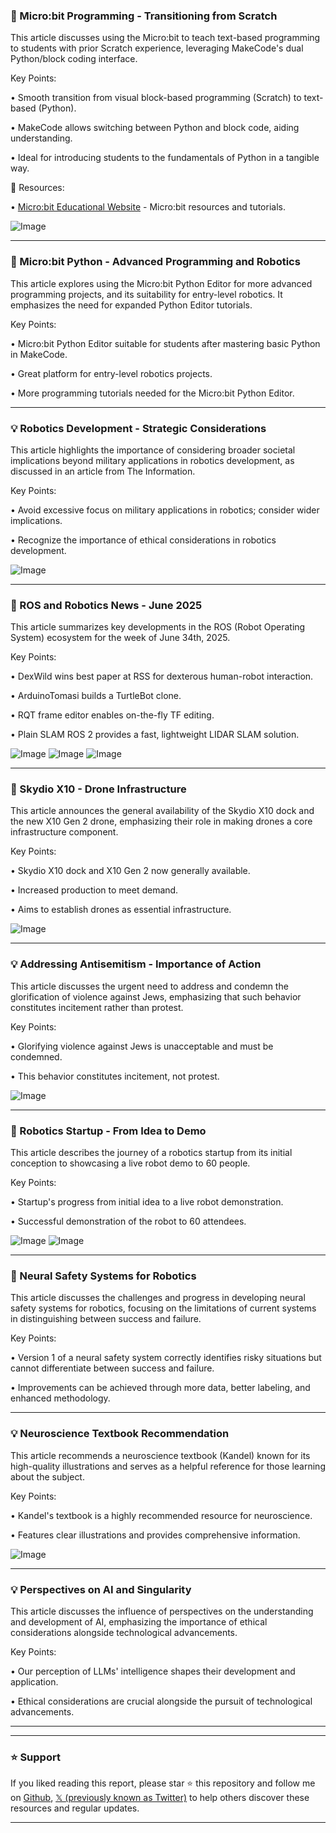 ### 🤖 Micro:bit Programming - Transitioning from Scratch

This article discusses using the Micro:bit to teach text-based programming to students with prior Scratch experience, leveraging MakeCode's dual Python/block coding interface.

Key Points:

•  Smooth transition from visual block-based programming (Scratch) to text-based (Python).

•  MakeCode allows switching between Python and block code, aiding understanding.


•  Ideal for introducing students to the fundamentals of Python in a tangible way.


🔗 Resources:

• [Micro:bit Educational Website](https://microbit.org/) - Micro:bit resources and tutorials.

![Image](https://pbs.twimg.com/media/GuXJ9bxWgAAg1jr?format=jpg&name=small)


---
### 🤖 Micro:bit Python - Advanced Programming and Robotics

This article explores using the Micro:bit Python Editor for more advanced programming projects, and its suitability for entry-level robotics.  It emphasizes the need for expanded Python Editor tutorials.

Key Points:

•  Micro:bit Python Editor suitable for students after mastering basic Python in MakeCode.

•  Great platform for entry-level robotics projects.


•  More programming tutorials needed for the Micro:bit Python Editor.


---
### 💡 Robotics Development - Strategic Considerations

This article highlights the importance of considering broader societal implications beyond military applications in robotics development, as discussed in an article from The Information.

Key Points:

•  Avoid excessive focus on military applications in robotics; consider wider implications.


•  Recognize the importance of ethical considerations in robotics development.


![Image](https://pbs.twimg.com/media/GukNMAJXsAAjaH2?format=jpg&name=small)


---
### 🤖 ROS and Robotics News - June 2025

This article summarizes key developments in the ROS (Robot Operating System) ecosystem for the week of June 34th, 2025.


Key Points:

•  DexWild wins best paper at RSS for dexterous human-robot interaction.

•  ArduinoTomasi builds a TurtleBot clone.


•  RQT frame editor enables on-the-fly TF editing.


•  Plain SLAM ROS 2 provides a fast, lightweight LIDAR SLAM solution.


![Image](https://pbs.twimg.com/tweet_video_thumb/GueXvm9aoAQcVW0.jpg)
![Image](https://pbs.twimg.com/media/GueXvmNaoAEules?format=jpg&name=360x360)
![Image](https://pbs.twimg.com/media/GueXvmrbQAACNq7?format=jpg&name=small)

---
### 🚀 Skydio X10 - Drone Infrastructure

This article announces the general availability of the Skydio X10 dock and the new X10 Gen 2 drone, emphasizing their role in making drones a core infrastructure component.

Key Points:

•  Skydio X10 dock and X10 Gen 2 now generally available.


•  Increased production to meet demand.


•  Aims to establish drones as essential infrastructure.



![Image](https://pbs.twimg.com/amplify_video_thumb/1939027235341832192/img/QIPUM6GNEkVXoc7i.jpg)

---
### 💡 Addressing Antisemitism - Importance of Action

This article discusses the urgent need to address and condemn the glorification of violence against Jews, emphasizing that such behavior constitutes incitement rather than protest.

Key Points:

•  Glorifying violence against Jews is unacceptable and must be condemned.


•  This behavior constitutes incitement, not protest.


![Image](https://pbs.twimg.com/amplify_video_thumb/1938984044173086720/img/ep4rULdS3-JTnpkf.jpg)

---
### 🤖 Robotics Startup - From Idea to Demo

This article describes the journey of a robotics startup from its initial conception to showcasing a live robot demo to 60 people.


Key Points:

•  Startup's progress from initial idea to a live robot demonstration.


•  Successful demonstration of the robot to 60 attendees.


![Image](https://pbs.twimg.com/media/GujStTuXYAARfT1?format=jpg&name=small)
![Image](https://pbs.twimg.com/media/GujStTuWQAAh8QV?format=jpg&name=small)

---
### 🤖 Neural Safety Systems for Robotics

This article discusses the challenges and progress in developing neural safety systems for robotics, focusing on the limitations of current systems in distinguishing between success and failure.


Key Points:

•  Version 1 of a neural safety system correctly identifies risky situations but cannot differentiate between success and failure.


•  Improvements can be achieved through more data, better labeling, and enhanced methodology.


---
### 💡 Neuroscience Textbook Recommendation

This article recommends a neuroscience textbook (Kandel) known for its high-quality illustrations and serves as a helpful reference for those learning about the subject.


Key Points:

•  Kandel's textbook is a highly recommended resource for neuroscience.


•  Features clear illustrations and provides comprehensive information.


![Image](https://pbs.twimg.com/media/GuiXCtJWsAEvdcS?format=jpg&name=small)

---
### 💡 Perspectives on AI and Singularity

This article discusses the influence of perspectives on the understanding and development of AI, emphasizing the importance of ethical considerations alongside technological advancements.

Key Points:

•  Our perception of LLMs' intelligence shapes their development and application.

•  Ethical considerations are crucial alongside the pursuit of technological advancements.

---


---

### ⭐️ Support

If you liked reading this report, please star ⭐️ this repository and follow me on [Github](https://github.com/Drix10), [𝕏 (previously known as Twitter)](https://x.com/DRIX_10_) to help others discover these resources and regular updates.

---